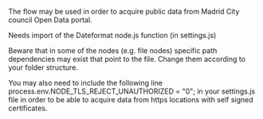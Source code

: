 The flow may be used in order to acquire public data from Madrid City council Open Data portal.

Needs import of the Dateformat node.js function (in settings.js)

Beware that in some of the nodes (e.g. file nodes) specific path dependencies may exist that point to the file. Change them according to your folder structure.

You may also need to include the following line
process.env.NODE_TLS_REJECT_UNAUTHORIZED = "0";
in your settings.js file in order to be able to acquire data from https locations with self signed certificates.
